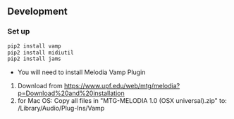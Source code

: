 ## Development

### Set up

``` js
pip2 install vamp
pip2 install midiutil
pip2 install jams
```


- You will need to install Melodia Vamp Plugin

1. Download from https://www.upf.edu/web/mtg/melodia?p=Download%20and%20installation
2. for Mac OS: Copy all files in "MTG-MELODIA 1.0 (OSX universal).zip" to: /Library/Audio/Plug-Ins/Vamp